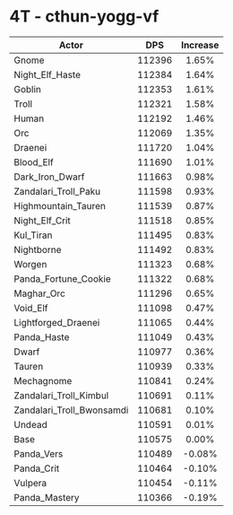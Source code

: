 # 4T - cthun-yogg-vf
| Actor | DPS | Increase |
|---|:---:|:---:|
|Gnome|112396|1.65%|
|Night_Elf_Haste|112384|1.64%|
|Goblin|112353|1.61%|
|Troll|112321|1.58%|
|Human|112192|1.46%|
|Orc|112069|1.35%|
|Draenei|111720|1.04%|
|Blood_Elf|111690|1.01%|
|Dark_Iron_Dwarf|111663|0.98%|
|Zandalari_Troll_Paku|111598|0.93%|
|Highmountain_Tauren|111539|0.87%|
|Night_Elf_Crit|111518|0.85%|
|Kul_Tiran|111495|0.83%|
|Nightborne|111492|0.83%|
|Worgen|111323|0.68%|
|Panda_Fortune_Cookie|111322|0.68%|
|Maghar_Orc|111296|0.65%|
|Void_Elf|111098|0.47%|
|Lightforged_Draenei|111065|0.44%|
|Panda_Haste|111049|0.43%|
|Dwarf|110977|0.36%|
|Tauren|110939|0.33%|
|Mechagnome|110841|0.24%|
|Zandalari_Troll_Kimbul|110691|0.11%|
|Zandalari_Troll_Bwonsamdi|110681|0.10%|
|Undead|110591|0.01%|
|Base|110575|0.00%|
|Panda_Vers|110489|-0.08%|
|Panda_Crit|110464|-0.10%|
|Vulpera|110454|-0.11%|
|Panda_Mastery|110366|-0.19%|
